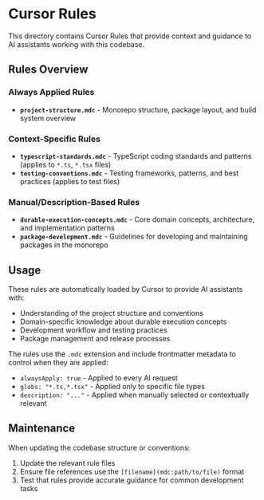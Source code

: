 # Cursor Rules

This directory contains Cursor Rules that provide context and guidance to AI assistants working with this codebase.

## Rules Overview

### Always Applied Rules

- **`project-structure.mdc`** - Monorepo structure, package layout, and build system overview

### Context-Specific Rules

- **`typescript-standards.mdc`** - TypeScript coding standards and patterns (applies to `*.ts`, `*.tsx` files)
- **`testing-conventions.mdc`** - Testing frameworks, patterns, and best practices (applies to test files)

### Manual/Description-Based Rules

- **`durable-execution-concepts.mdc`** - Core domain concepts, architecture, and implementation patterns
- **`package-development.mdc`** - Guidelines for developing and maintaining packages in the monorepo

## Usage

These rules are automatically loaded by Cursor to provide AI assistants with:

- Understanding of the project structure and conventions
- Domain-specific knowledge about durable execution concepts
- Development workflow and testing practices
- Package management and release processes

The rules use the `.mdc` extension and include frontmatter metadata to control when they are applied:

- `alwaysApply: true` - Applied to every AI request
- `globs: "*.ts,*.tsx"` - Applied only to specific file types
- `description: "..."` - Applied when manually selected or contextually relevant

## Maintenance

When updating the codebase structure or conventions:

1. Update the relevant rule files
2. Ensure file references use the `[filename](mdc:path/to/file)` format
3. Test that rules provide accurate guidance for common development tasks
